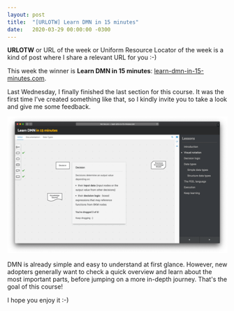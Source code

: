 ```yaml
---
layout: post
title:  "[URLOTW] Learn DMN in 15 minutes"
date:   2020-03-29 00:00:00 -0300
---
```


**URLOTW** or URL of the week or Uniform Resource Locator of the week is a kind of post where I share a relevant URL for you :-)

This week the winner is **Learn DMN in 15 minutes**:
[learn-dmn-in-15-minutes.com](http://learn-dmn-in-15-minutes.com).

Last Wednesday, I finally finished the last section for this course. It was the first time I’ve created something like that, so I kindly invite you to take a look and give me some feedback.

[![Learn DMN website](/assets/learn-dmn.png "Learn DMN website")](/assets/learn-dmn.png)

DMN is already simple and easy to understand at first glance. However, new adopters generally want to check a quick overview and learn about the most important parts, before jumping on a more in-depth journey. That's the goal of this course!

I hope you enjoy it :-)
